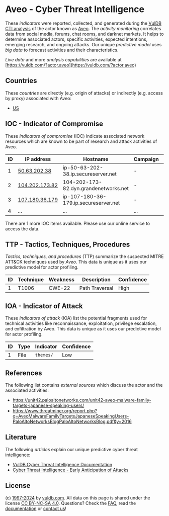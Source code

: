 # Aveo - Cyber Threat Intelligence

These _indicators_ were reported, collected, and generated during the [VulDB CTI analysis](https://vuldb.com/?kb.cti) of the actor known as [Aveo](https://vuldb.com/?actor.aveo). The _activity monitoring_ correlates data from social media, forums, chat rooms, and darknet markets. It helps to determine associated actors, specific activities, expected intentions, emerging research, and ongoing attacks. Our unique _predictive model_ uses _big data_ to forecast activities and their characteristics.

_Live data_ and more _analysis capabilities_ are available at [https://vuldb.com/?actor.aveo](https://vuldb.com/?actor.aveo)

## Countries

These _countries_ are directly (e.g. origin of attacks) or indirectly (e.g. access by proxy) associated with Aveo:

* [US](https://vuldb.com/?country.us)

## IOC - Indicator of Compromise

These _indicators of compromise_ (IOC) indicate associated network resources which are known to be part of research and attack activities of Aveo.

ID | IP address | Hostname | Campaign | Confidence
-- | ---------- | -------- | -------- | ----------
1 | [50.63.202.38](https://vuldb.com/?ip.50.63.202.38) | ip-50-63-202-38.ip.secureserver.net | - | High
2 | [104.202.173.82](https://vuldb.com/?ip.104.202.173.82) | 104-202-173-82.dyn.grandenetworks.net | - | High
3 | [107.180.36.179](https://vuldb.com/?ip.107.180.36.179) | ip-107-180-36-179.ip.secureserver.net | - | High
4 | ... | ... | ... | ...

There are 1 more IOC items available. Please use our online service to access the data.

## TTP - Tactics, Techniques, Procedures

_Tactics, techniques, and procedures_ (TTP) summarize the suspected MITRE ATT&CK techniques used by _Aveo_. This data is unique as it uses our predictive model for actor profiling.

ID | Technique | Weakness | Description | Confidence
-- | --------- | -------- | ----------- | ----------
1 | T1006 | CWE-22 | Path Traversal | High

## IOA - Indicator of Attack

These _indicators of attack_ (IOA) list the potential fragments used for technical activities like reconnaissance, exploitation, privilege escalation, and exfiltration by Aveo. This data is unique as it uses our predictive model for actor profiling.

ID | Type | Indicator | Confidence
-- | ---- | --------- | ----------
1 | File | `themes/` | Low

## References

The following list contains _external sources_ which discuss the actor and the associated activities:

* https://unit42.paloaltonetworks.com/unit42-aveo-malware-family-targets-japanese-speaking-users/
* https://www.threatminer.org/report.php?q=AveoMalwareFamilyTargetsJapaneseSpeakingUsers-PaloAltoNetworksBlogPaloAltoNetworksBlog.pdf&y=2016

## Literature

The following _articles_ explain our unique predictive cyber threat intelligence:

* [VulDB Cyber Threat Intelligence Documentation](https://vuldb.com/?kb.cti)
* [Cyber Threat Intelligence - Early Anticipation of Attacks](https://www.scip.ch/en/?labs.20201022)

## License

(c) [1997-2024](https://vuldb.com/?kb.changelog) by [vuldb.com](https://vuldb.com/?kb.about). All data on this page is shared under the license [CC BY-NC-SA 4.0](https://creativecommons.org/licenses/by-nc-sa/4.0/). Questions? Check the [FAQ](https://vuldb.com/?kb.faq), read the [documentation](https://vuldb.com/?kb) or [contact us](https://vuldb.com/?contact)!
